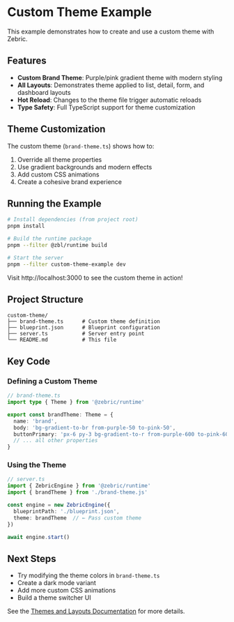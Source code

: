 # Custom Theme Example

This example demonstrates how to create and use a custom theme with Zebric.

## Features

- **Custom Brand Theme**: Purple/pink gradient theme with modern styling
- **All Layouts**: Demonstrates theme applied to list, detail, form, and dashboard layouts
- **Hot Reload**: Changes to the theme file trigger automatic reloads
- **Type Safety**: Full TypeScript support for theme customization

## Theme Customization

The custom theme (`brand-theme.ts`) shows how to:

1. Override all theme properties
2. Use gradient backgrounds and modern effects
3. Add custom CSS animations
4. Create a cohesive brand experience

## Running the Example

```bash
# Install dependencies (from project root)
pnpm install

# Build the runtime package
pnpm --filter @zbl/runtime build

# Start the server
pnpm --filter custom-theme-example dev
```

Visit http://localhost:3000 to see the custom theme in action!

## Project Structure

```
custom-theme/
├── brand-theme.ts      # Custom theme definition
├── blueprint.json      # Blueprint configuration
├── server.ts           # Server entry point
└── README.md           # This file
```

## Key Code

### Defining a Custom Theme

```typescript
// brand-theme.ts
import type { Theme } from '@zebric/runtime'

export const brandTheme: Theme = {
  name: 'brand',
  body: 'bg-gradient-to-br from-purple-50 to-pink-50',
  buttonPrimary: 'px-6 py-3 bg-gradient-to-r from-purple-600 to-pink-600 ...',
  // ... all other properties
}
```

### Using the Theme

```typescript
// server.ts
import { ZebricEngine } from '@zebric/runtime'
import { brandTheme } from './brand-theme.js'

const engine = new ZebricEngine({
  blueprintPath: './blueprint.json',
  theme: brandTheme  // ← Pass custom theme
})

await engine.start()
```

## Next Steps

- Try modifying the theme colors in `brand-theme.ts`
- Create a dark mode variant
- Add more custom CSS animations
- Build a theme switcher UI

See the [Themes and Layouts Documentation](../../docs/THEMES-AND-LAYOUTS.md) for more details.
